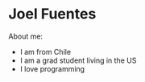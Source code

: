 # Joel Fuentes

About me:
- I am from Chile
- I am a grad student living in the US
- I love programming

